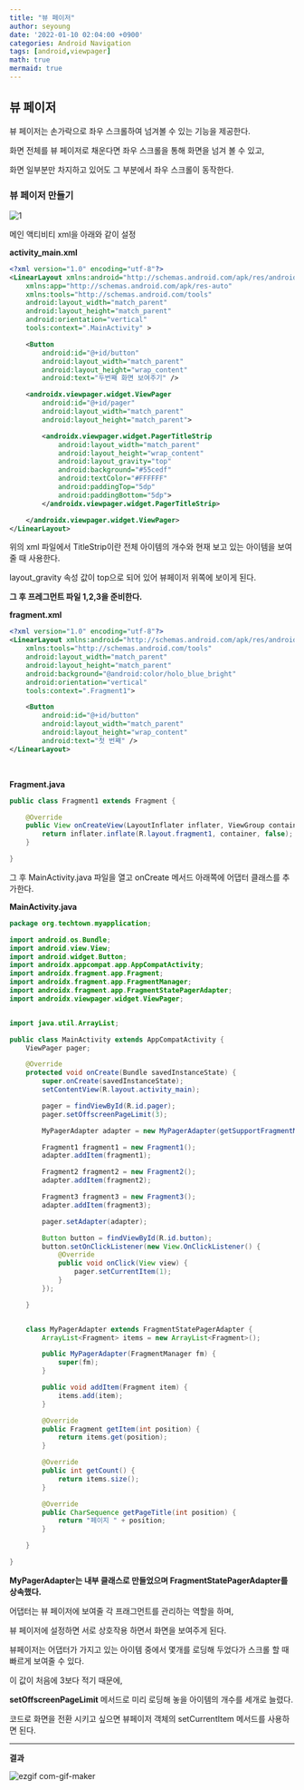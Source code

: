 ```yaml
---
title: "뷰 페이저"
author: seyoung
date: '2022-01-10 02:04:00 +0900'
categories: Android Navigation
tags: [android,viewpager]
math: true
mermaid: true
---
```


## 뷰 페이저 

뷰 페이저는 손가락으로 좌우 스크롤하여 넘겨볼 수 있는 기능을 제공한다.

화면 전체를 뷰 페이저로 채운다면 좌우 스크롤을 통해 화면을 넘겨 볼 수 있고,

화면 일부분만 차지하고 있어도 그 부분에서 좌우 스크롤이 동작한다.


### 뷰 페이저 만들기

![1](https://user-images.githubusercontent.com/54762273/148690384-dd7ff1c1-ed4c-421f-8ffb-8defd7e8ad37.PNG)


메인 액티비티 xml을 아래와 같이 설정 

**activity_main.xml**
```xml
<?xml version="1.0" encoding="utf-8"?>
<LinearLayout xmlns:android="http://schemas.android.com/apk/res/android"
    xmlns:app="http://schemas.android.com/apk/res-auto"
    xmlns:tools="http://schemas.android.com/tools"
    android:layout_width="match_parent"
    android:layout_height="match_parent"
    android:orientation="vertical"
    tools:context=".MainActivity" >

    <Button
        android:id="@+id/button"
        android:layout_width="match_parent"
        android:layout_height="wrap_content"
        android:text="두번째 화면 보여주기" />

    <androidx.viewpager.widget.ViewPager
        android:id="@+id/pager"
        android:layout_width="match_parent"
        android:layout_height="match_parent">

        <androidx.viewpager.widget.PagerTitleStrip
            android:layout_width="match_parent"
            android:layout_height="wrap_content"
            android:layout_gravity="top"
            android:background="#55cedf"
            android:textColor="#FFFFFF"
            android:paddingTop="5dp"
            android:paddingBottom="5dp">
        </androidx.viewpager.widget.PagerTitleStrip>

    </androidx.viewpager.widget.ViewPager>
</LinearLayout>
```

위의 xml 파일에서 TitleStrip이란 전체 아이템의 개수와 현재 보고 있는 아이템을 보여줄 때 사용한다. 

layout_gravity 속성 값이 top으로 되어 있어 뷰페이저 위쪽에 보이게 된다.

**그 후 프레그먼트 파일 1,2,3을 준비한다.**


**fragment.xml**

```xml
<?xml version="1.0" encoding="utf-8"?>
<LinearLayout xmlns:android="http://schemas.android.com/apk/res/android"
    xmlns:tools="http://schemas.android.com/tools"
    android:layout_width="match_parent"
    android:layout_height="match_parent"
    android:background="@android:color/holo_blue_bright"
    android:orientation="vertical"
    tools:context=".Fragment1">

    <Button
        android:id="@+id/button"
        android:layout_width="match_parent"
        android:layout_height="wrap_content"
        android:text="첫 번째" />
</LinearLayout>
```

<br>

**Fragment.java**

```java
public class Fragment1 extends Fragment {

    @Override
    public View onCreateView(LayoutInflater inflater, ViewGroup container, Bundle savedInstanceState) {
        return inflater.inflate(R.layout.fragment1, container, false);
    }

}
```

그 후 MainActivity.java 파일을 열고 onCreate 메서드 아래쪽에 어댑터 클래스를 추가한다.

**MainActivity.java**

```java
package org.techtown.myapplication;

import android.os.Bundle;
import android.view.View;
import android.widget.Button;
import androidx.appcompat.app.AppCompatActivity;
import androidx.fragment.app.Fragment;
import androidx.fragment.app.FragmentManager;
import androidx.fragment.app.FragmentStatePagerAdapter;
import androidx.viewpager.widget.ViewPager;


import java.util.ArrayList;

public class MainActivity extends AppCompatActivity {
    ViewPager pager;

    @Override
    protected void onCreate(Bundle savedInstanceState) {
        super.onCreate(savedInstanceState);
        setContentView(R.layout.activity_main);

        pager = findViewById(R.id.pager);
        pager.setOffscreenPageLimit(3);

        MyPagerAdapter adapter = new MyPagerAdapter(getSupportFragmentManager());

        Fragment1 fragment1 = new Fragment1();
        adapter.addItem(fragment1);

        Fragment2 fragment2 = new Fragment2();
        adapter.addItem(fragment2);

        Fragment3 fragment3 = new Fragment3();
        adapter.addItem(fragment3);

        pager.setAdapter(adapter);

        Button button = findViewById(R.id.button);
        button.setOnClickListener(new View.OnClickListener() {
            @Override
            public void onClick(View view) {
                pager.setCurrentItem(1);
            }
        });

    }


    class MyPagerAdapter extends FragmentStatePagerAdapter {
        ArrayList<Fragment> items = new ArrayList<Fragment>();

        public MyPagerAdapter(FragmentManager fm) {
            super(fm);
        }

        public void addItem(Fragment item) {
            items.add(item);
        }

        @Override
        public Fragment getItem(int position) {
            return items.get(position);
        }

        @Override
        public int getCount() {
            return items.size();
        }

        @Override
        public CharSequence getPageTitle(int position) {
            return "페이지 " + position;
        }

    }

}

```

**MyPagerAdapter는 내부 클래스로 만들었으며 FragmentStatePagerAdapter를 상속했다.**

어댑터는 뷰 페이저에 보여줄 각 프래그먼트를 관리하는 역할을 하며, 

뷰 페이저에 설정하면 서로 상호작용 하면서 화면을 보여주게 된다.

뷰페이저는 어댑터가 가지고 있는 아이템 중에서 몇개를 로딩해 두었다가 스크롤 할 때 빠르게 보여줄 수 있다.

이 값이 처음에 3보다 적기 때문에,

**setOffscreenPageLimit**  메서드로 미리 로딩해 놓을 아이템의 개수를 세개로 늘렸다. 

코드로 화면을 전환 시키고 싶으면 뷰페이저 객체의 setCurrentItem 메서드를 사용하면 된다.

---

**결과**

![ezgif com-gif-maker](https://user-images.githubusercontent.com/54762273/148692482-14ded128-2a20-436e-8430-caf49aa48922.gif)


